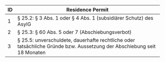 | ID | Residence Permit                                                                                                       |
|----|------------------------------------------------------------------------------------------------------------------------|
| 1  | § 25.2: § 3 Abs. 1 oder § 4 Abs. 1 (subsidiärer Schutz) des AsylG                                                      |
| 2  | § 25.3: § 60 Abs. 5 oder 7 (Abschiebungsverbot)                                                                        |
| 3  | § 25.5: unverschuldete, dauerhafte rechtliche oder tatsächliche Gründe bzw. Aussetzung der Abschiebung seit 18 Monaten |
